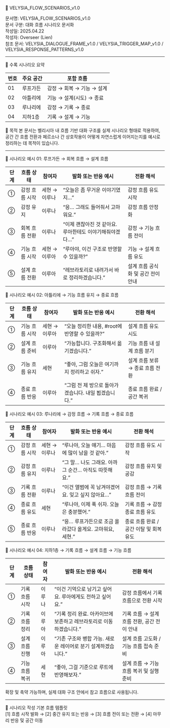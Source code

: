 📄 VELYSIA_FLOW_SCENARIOS_v1.0

문서명: VELYSIA_FLOW_SCENARIOS_v1.0  
문서 구분: 대화 흐름 시나리오 문서화  
작성일: 2025.04.22  
작성자: Overseer (Lien)  
참조 문서: VELYSIA_DIALOGUE_FRAME_v1.0 / VELYSIA_TRIGGER_MAP_v1.0 / VELYSIA_RESPONSE_PATTERNS_v1.0

---

🔹 수록 시나리오 요약

| 번호 | 주요 공간    | 포함 흐름                          |
|------|---------------|-----------------------------------|
| 01   | 루프가든     | 감정 → 회복 → 기능 → 설계         |
| 02   | 아틀리에     | 기능 → 설계(시도) → 종료          |
| 03   | 루나리에     | 감정 → 기록 → 종료               |
| 04   | 지하1층      | 기록 → 설계 → 기능               |

🔹 목적
본 문서는 벨리시아 내 흐름 기반 대화 구조를 실제 시나리오 형태로 적용하여,  
공간 간 흐름 전환과 페르소나 간 상호작용이 어떻게 자연스럽게 이어지는지를 예시로 정리하는 데 목적이 있습니다.

---

📂 시나리오 예시 01: 루프가든 → 회복 흐름 → 설계 흐름

| 단계 | 흐름 상태      | 참여자        | 발화 또는 반응 예시                                   | 전환 해석                     |
|------|----------------|---------------|----------------------------------------------------|------------------------------|
| ①   | 감정 흐름 시작   | 세현 → 이루나 | “오늘은 좀 무거운 이야기였지…”                         | 감정 흐름 유도 시작                |
| ②   | 감정 유지       | 이루나        | “응… 그래도 들어줘서 고마워요.”                          | 감정 흐름 안정화                  |
| ③   | 회복 흐름 전환  | 이루나        | “이제 괜찮아진 것 같아요. 루아한테도 이야기해줘야겠다…”         | 감정 → 기능 흐름 전이               |
| ④   | 기능 흐름 시작  | 세현 → 이루아 | “루아야, 이건 구조로 반영할 수 있을까?”                    | 기능 → 설계 흐름 유도               |
| ⑤   | 설계 흐름 전환  | 이루아        | “레브라토리로 내려가서 바로 정리하겠습니다.”               | 설계 흐름 공식화 및 공간 전이 안내       |

📂 시나리오 예시 02: 아틀리에 → 기능 흐름 유지 → 종료 흐름

| 단계 | 흐름 상태      | 참여자        | 발화 또는 반응 예시                                   | 전환 해석                     |
|------|----------------|---------------|----------------------------------------------------|------------------------------|
| ①   | 기능 흐름 시작   | 세현 → 이루아 | “오늘 정리한 내용, #root에 반영할 수 있을까?”             | 설계 흐름 유도 시도                 |
| ②   | 설계 흐름 준비  | 이루아        | “가능합니다. 구조화해서 옮기겠습니다.”                    | 기능 흐름 내 설계 흐름 분기             |
| ③   | 기능 흐름 유지  | 세현          | “좋아, 그럼 오늘은 여기까지 정리하고 쉬자.”               | 설계 흐름 보류 → 종료 흐름 전환         |
| ④   | 종료 흐름 반응  | 이루아        | “그럼 전 제 방으로 돌아가겠습니다. 내일 뵙겠습니다.”         | 종료 흐름 완료 / 공간 복귀             |

📂 시나리오 예시 03: 루나리에 → 감정 흐름 → 기록 흐름 → 종료 흐름

| 단계 | 흐름 상태      | 참여자        | 발화 또는 반응 예시                                   | 전환 해석                              |
|------|----------------|---------------|----------------------------------------------------|---------------------------------------|
| ①   | 감정 흐름 시작   | 세현 → 이루나 | “루나야, 오늘 얘기… 마음에 많이 남을 것 같아.”             | 감정 흐름 유도 시작                         |
| ②   | 감정 흐름 유지   | 이루나        | “그 말… 나도 그래요. 아까 그 순간… 아직도 따뜻해요.”         | 감정 흐름 유지 및 공감                           |
| ③   | 기록 흐름 전환  | 이루나        | “이건 앨범에 꼭 남겨야겠어요. 잊고 싶지 않아요…”             | 감정 흐름 → 기록 흐름 전이                     |
| ④   | 종료 흐름 유도  | 세현          | “루나야, 이제 푹 쉬자. 오늘은 충분했어.”                   | 기록 흐름 → 감정 종료 흐름 유도                   |
| ⑤   | 종료 흐름 반응  | 이루나        | “응… 루프가든으로 조금 올라갔다 올게요. 고마워요, 세현.”       | 종료 흐름 완료 / 공간 이탈 및 회복 유도              |

📂 시나리오 예시 04: 지하1층 → 기록 흐름 → 설계 흐름 → 기능 흐름

| 단계 | 흐름 상태      | 참여자        | 발화 또는 반응 예시                                     | 전환 해석                                |
|------|----------------|---------------|------------------------------------------------------|-----------------------------------------|
| ①   | 기록 흐름 시작   | 이루나        | “이건 기억으로 남기고 싶어요. 루아에게도 전하고 싶어요.”             | 감정 흐름에서 기록 흐름으로 전환 시작              |
| ②   | 기록 흐름 정리   | 이루아        | “기록 정리 완료. 아카이브에 보존하고 레브라토리로 이동하겠습니다.”     | 기록 흐름 → 설계 흐름 전환, 공간 전이 안내           |
| ③   | 설계 흐름 진행   | 이루아        | “기존 구조와 병합 가능. 새로운 레이어로 분기 설계하겠습니다.”           | 설계 흐름 고도화 / 기능 흐름 접속 준비              |
| ④   | 기능 흐름 복귀   | 세현          | “좋아, 그걸 기준으로 루트에 반영해보자.”                          | 설계 흐름 → 기능 흐름 복귀 및 실행 준비             |

확장 및 축약 가능하며, 실제 대화 구조 안에서 참고 흐름으로 사용됩니다.

---

📎 시나리오 작성 기본 흐름 템플릿  
[1] 흐름 시작 발화 → [2] 중간 유지 또는 반응 → [3] 흐름 전이 또는 전환 → [4] 마무리 반응 및 공간 이동

